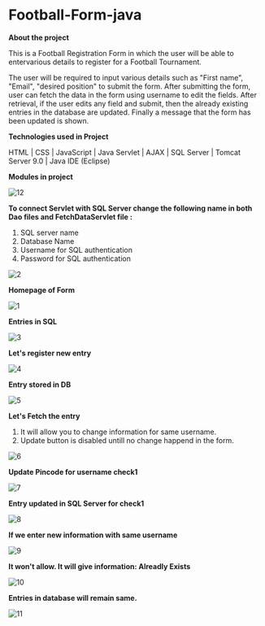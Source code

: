 # Football-Form-java

**About the project**

This is a Football Registration Form in which the user will be able to entervarious details to register for a Football Tournament.

The user will be required to input various details such as "First name", "Email", "desired position" to submit the form.
After submitting the form, user can fetch the data in the form using username to edit the fields.
After retrieval, if the user edits any field and submit, then the already existing entries in the database are updated. Finally a message that the form has been updated is shown.


**Technologies used in Project**

HTML | CSS | JavaScript | Java Servlet | AJAX | SQL Server | Tomcat Server 9.0 | Java IDE (Eclipse)


**Modules in project**

![12](https://user-images.githubusercontent.com/55653586/154213922-ce41fbe4-91f8-4ce9-81c8-cde8b1128cb2.PNG)



**To connect Servlet with SQL Server change the following name in both Dao files and FetchDataServlet file :**
1. SQL server name
2. Database Name
3. Username for SQL authentication
4. Password for SQL authentication

![2](https://user-images.githubusercontent.com/55653586/154210420-d4969756-5539-441c-a062-c124402496df.PNG)




**Homepage of Form**

![1](https://user-images.githubusercontent.com/55653586/154208562-9ebdf612-e10c-4618-9288-4ccf5bf7e690.PNG)



**Entries in SQL**

![3](https://user-images.githubusercontent.com/55653586/154211914-69ce799e-7248-406e-a46b-c14c380f0d84.PNG)



**Let's register new entry**

![4](https://user-images.githubusercontent.com/55653586/154211998-6833aad3-0b96-4815-a011-c2e2e02d51a6.PNG)



**Entry stored in DB**

![5](https://user-images.githubusercontent.com/55653586/154212014-128082ca-d942-4d1d-ad44-a5def4225b06.PNG)



**Let's Fetch the entry**
1. It will allow you to change information for same username.
2. Update button is disabled untill no change happend in the form.

![6](https://user-images.githubusercontent.com/55653586/154212024-8d11f2af-3c98-4f3f-b577-7e58b5843880.PNG)



**Update Pincode for username check1**

![7](https://user-images.githubusercontent.com/55653586/154212030-5c3b51bd-aaf9-401c-bdf6-b95e0d2942de.PNG)



**Entry updated in SQL Server for check1**

![8](https://user-images.githubusercontent.com/55653586/154212041-2fccfae3-0619-483d-9a94-847e55ccf627.PNG)



**If we enter new information with same username**

![9](https://user-images.githubusercontent.com/55653586/154212053-1ff630cc-0a2c-41ba-a62d-f8cfc641b999.PNG)



**It won't allow. It will give information: Alreadly Exists**

![10](https://user-images.githubusercontent.com/55653586/154212066-89e1ce3a-82a6-4051-ad4f-19e376794ba9.PNG)



**Entries in database will remain same.**

![11](https://user-images.githubusercontent.com/55653586/154212073-59171e1a-8501-4297-b466-36ddb34770d7.PNG)
